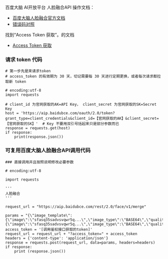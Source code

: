 百度大脑 AI开放平台 人脸融合API 操作文档：

- [百度大脑人脸融合官方文档](https://ai.baidu.com/ai-doc/FACE/5k37c1ti0)
- [错误码对照](https://ai.baidu.com/ai-doc/FACE/5k37c1ujz)

找到“Access Token 获取”。的文档

- [Access Token 获取](https://ai.baidu.com/ai-doc/REFERENCE/Ck3dwjhhu)

### 请求 token 代码

```
# 第一步先是来请求token
# access_token 的有效期为 30 天，切记需要每 30 天进行定期更换，或者每次请求都拉取新 token

# encoding:utf-8
import requests 

# client_id 为官网获取的AK=API Key， client_secret 为官网获取的SK=Secret Key
host = 'https://aip.baidubce.com/oauth/2.0/token?grant_type=client_credentials&client_id=【官网获取的AK】&client_secret=【官网获取的SK】'  # Key 不要用双引号括起来只是部分参数而已
response = requests.get(host)
if response:
    print(response.json())

```

### 可复用百度大脑人脸融合API调用代码

```
### 直接调用并且按照说明修改必要参数

# encoding:utf-8

import requests

'''
人脸融合
'''

request_url = "https://aip.baidubce.com/rest/2.0/face/v1/merge"

params = "{\"image_template\":{\"image\":\"sfasq35sadvsvqwr5q...\",\"image_type\":\"BASE64\",\"quality_control\":\"NONE\"},\"image_target\":{\"image\":\"sfasq35sadvsvqwr5q...\",\"image_type\":\"BASE64\",\"quality_control\":\"NONE\"}}"
access_token = '[调用鉴权接口获取的token]'
request_url = request_url + "?access_token=" + access_token
headers = {'content-type': 'application/json'}
response = requests.post(request_url, data=params, headers=headers)
if response:
    print (response.json())

```

